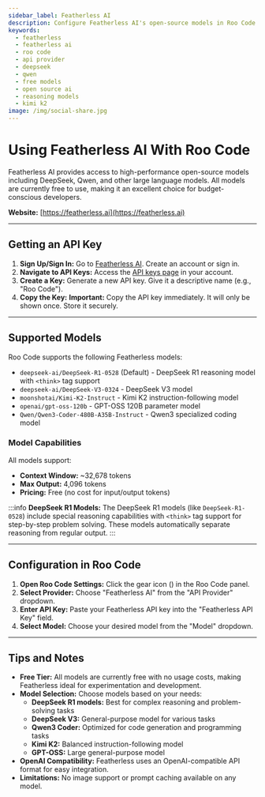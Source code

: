```yaml
---
sidebar_label: Featherless AI
description: Configure Featherless AI's open-source models in Roo Code. Access free DeepSeek, Qwen, and other high-performance models through an OpenAI-compatible API.
keywords:
  - featherless
  - featherless ai
  - roo code
  - api provider
  - deepseek
  - qwen
  - free models
  - open source ai
  - reasoning models
  - kimi k2
image: /img/social-share.jpg
---
```


# Using Featherless AI With Roo Code

Featherless AI provides access to high-performance open-source models including DeepSeek, Qwen, and other large language models. All models are currently free to use, making it an excellent choice for budget-conscious developers.

**Website:** [https://featherless.ai](https://featherless.ai)

---

## Getting an API Key

1. **Sign Up/Sign In:** Go to [Featherless AI](https://featherless.ai). Create an account or sign in.
2. **Navigate to API Keys:** Access the [API keys page](https://featherless.ai/account/api-keys) in your account.
3. **Create a Key:** Generate a new API key. Give it a descriptive name (e.g., "Roo Code").
4. **Copy the Key:** **Important:** Copy the API key immediately. It will only be shown once. Store it securely.

---

## Supported Models

Roo Code supports the following Featherless models:

* `deepseek-ai/DeepSeek-R1-0528` (Default) - DeepSeek R1 reasoning model with `<think>` tag support
* `deepseek-ai/DeepSeek-V3-0324` - DeepSeek V3 model
* `moonshotai/Kimi-K2-Instruct` - Kimi K2 instruction-following model
* `openai/gpt-oss-120b` - GPT-OSS 120B parameter model
* `Qwen/Qwen3-Coder-480B-A35B-Instruct` - Qwen3 specialized coding model

### Model Capabilities

All models support:
- **Context Window:** ~32,678 tokens
- **Max Output:** 4,096 tokens
- **Pricing:** Free (no cost for input/output tokens)

:::info
**DeepSeek R1 Models:** The DeepSeek R1 models (like `DeepSeek-R1-0528`) include special reasoning capabilities with `<think>` tag support for step-by-step problem solving. These models automatically separate reasoning from regular output.
:::

---

## Configuration in Roo Code

1. **Open Roo Code Settings:** Click the gear icon (<Codicon name="gear" />) in the Roo Code panel.
2. **Select Provider:** Choose "Featherless AI" from the "API Provider" dropdown.
3. **Enter API Key:** Paste your Featherless API key into the "Featherless API Key" field.
4. **Select Model:** Choose your desired model from the "Model" dropdown.

---

## Tips and Notes

* **Free Tier:** All models are currently free with no usage costs, making Featherless ideal for experimentation and development.
* **Model Selection:** Choose models based on your needs:
  - **DeepSeek R1 models:** Best for complex reasoning and problem-solving tasks
  - **DeepSeek V3:** General-purpose model for various tasks
  - **Qwen3 Coder:** Optimized for code generation and programming tasks
  - **Kimi K2:** Balanced instruction-following model
  - **GPT-OSS:** Large general-purpose model
* **OpenAI Compatibility:** Featherless uses an OpenAI-compatible API format for easy integration.
* **Limitations:** No image support or prompt caching available on any model.